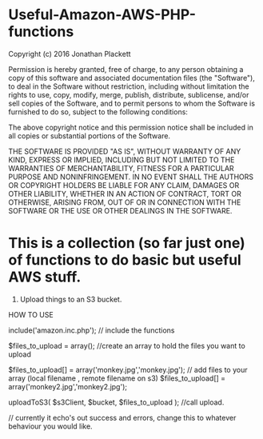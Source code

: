 # Useful-Amazon-AWS-PHP-functions



Copyright (c) 2016 Jonathan Plackett

Permission is hereby granted, free of charge, to any person obtaining a copy of this software and associated documentation files (the "Software"), to deal in the Software without restriction, including without limitation the rights to use, copy, modify, merge, publish, distribute, sublicense, and/or sell copies of the Software, and to permit persons to whom the Software is furnished to do so, subject to the following conditions:

The above copyright notice and this permission notice shall be included in all copies or substantial portions of the Software.

THE SOFTWARE IS PROVIDED "AS IS", WITHOUT WARRANTY OF ANY KIND, EXPRESS OR IMPLIED, INCLUDING BUT NOT LIMITED TO THE WARRANTIES OF MERCHANTABILITY, FITNESS FOR A PARTICULAR PURPOSE AND NONINFRINGEMENT. IN NO EVENT SHALL THE AUTHORS OR COPYRIGHT HOLDERS BE LIABLE FOR ANY CLAIM, DAMAGES OR OTHER LIABILITY, WHETHER IN AN ACTION OF CONTRACT, TORT OR OTHERWISE, ARISING FROM, OUT OF OR IN CONNECTION WITH THE SOFTWARE OR THE USE OR OTHER DEALINGS IN THE SOFTWARE.




# This is a collection (so far just one) of functions to do basic but useful AWS stuff.

1) Upload things to an S3 bucket.

HOW TO USE

include('amazon.inc.php'); // include the functions

$files_to_upload = array(); //create an array to hold the files you want to upload

$files_to_upload[] = array('monkey.jpg','monkey.jpg'); // add files to your array (local filename , remote filename on s3)
$files_to_upload[] = array('monkey2.jpg','monkey2.jpg');

uploadToS3( $s3Client, $bucket, $files_to_upload ); //call upload.

// currently it echo's out success and errors, change this to whatever behaviour you would like.
